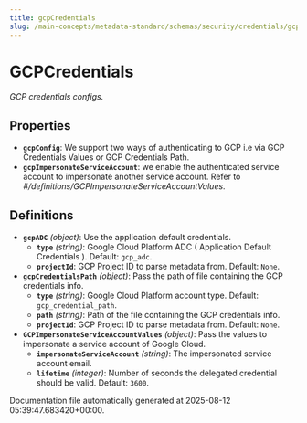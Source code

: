 ```yaml
---
title: gcpCredentials
slug: /main-concepts/metadata-standard/schemas/security/credentials/gcpcredentials
---
```


# GCPCredentials

*GCP credentials configs.*

## Properties

- **`gcpConfig`**: We support two ways of authenticating to GCP i.e via GCP Credentials Values or GCP Credentials Path.
- **`gcpImpersonateServiceAccount`**: we enable the authenticated service account to impersonate another service account. Refer to *#/definitions/GCPImpersonateServiceAccountValues*.
## Definitions

- **`gcpADC`** *(object)*: Use the application default credentials.
  - **`type`** *(string)*: Google Cloud Platform ADC ( Application Default Credentials ). Default: `gcp_adc`.
  - **`projectId`**: GCP Project ID to parse metadata from. Default: `None`.
- **`gcpCredentialsPath`** *(object)*: Pass the path of file containing the GCP credentials info.
  - **`type`** *(string)*: Google Cloud Platform account type. Default: `gcp_credential_path`.
  - **`path`** *(string)*: Path of the file containing the GCP credentials info.
  - **`projectId`**: GCP Project ID to parse metadata from. Default: `None`.
- **`GCPImpersonateServiceAccountValues`** *(object)*: Pass the values to impersonate a service account of Google Cloud.
  - **`impersonateServiceAccount`** *(string)*: The impersonated service account email.
  - **`lifetime`** *(integer)*: Number of seconds the delegated credential should be valid. Default: `3600`.


Documentation file automatically generated at 2025-08-12 05:39:47.683420+00:00.
